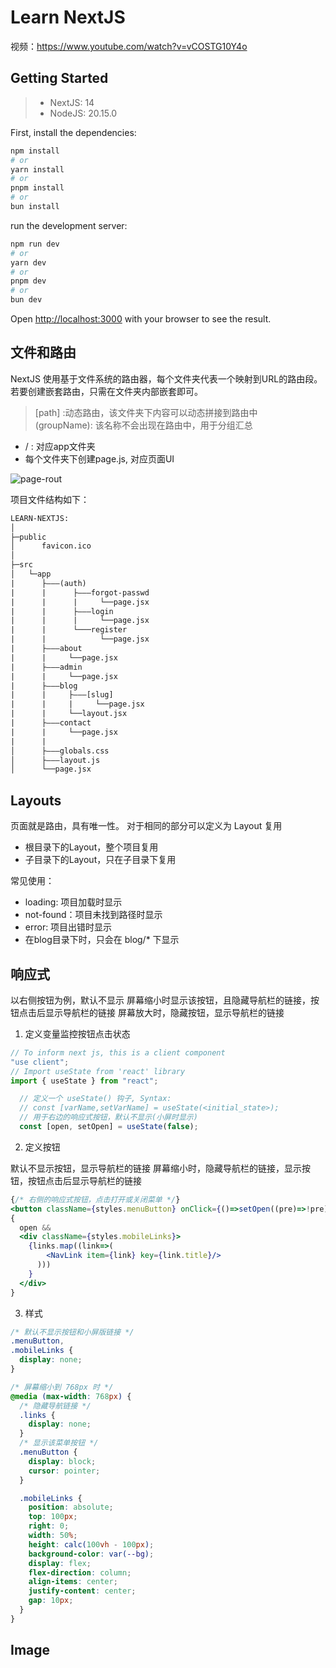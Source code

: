 # Learn NextJS

视频：https://www.youtube.com/watch?v=vCOSTG10Y4o

## Getting Started

>- NextJS: 14
>- NodeJS: 20.15.0

First, install the dependencies:

```bash
npm install
# or
yarn install
# or
pnpm install
# or
bun install
```

run the development server:

```bash
npm run dev
# or
yarn dev
# or
pnpm dev
# or
bun dev
```

Open [http://localhost:3000](http://localhost:3000) with your browser to see the result.

## 文件和路由

NextJS 使用基于文件系统的路由器，每个文件夹代表一个映射到URL的路由段。
若要创建嵌套路由，只需在文件夹内部嵌套即可。

>\[path\] :动态路由，该文件夹下内容可以动态拼接到路由中 </br>
> (groupName): 该名称不会出现在路由中，用于分组汇总 </br>

- / : 对应app文件夹
- 每个文件夹下创建page.js, 对应页面UI

![page-rout](https://image.fu-jw.com/img/2024/06/26/667bf0fa833e6.webp)

项目文件结构如下：

```txt
LEARN-NEXTJS:
│              
├─public
│      favicon.ico
│      
├─src
│   └─app
|      ├———(auth)
|      |      ├———forgot-passwd
|      |      |     └──page.jsx
|      |      ├———login
|      |      |     └──page.jsx
|      |      └───register
|      |            └──page.jsx
|      ├———about
|      |     └──page.jsx
|      ├———admin
|      |     └──page.jsx
|      ├———blog
|      |     ├———[slug]
|      |     |     └──page.jsx
|      |     └──layout.jsx
|      ├———contact
|      |     └──page.jsx
|      |
│      ├———globals.css
│      ├———layout.js
│      └──page.jsx

```

## Layouts

页面就是路由，具有唯一性。
对于相同的部分可以定义为 Layout 复用

- 根目录下的Layout，整个项目复用
- 子目录下的Layout，只在子目录下复用

常见使用：

- loading: 项目加载时显示
- not-found：项目未找到路径时显示
- error: 项目出错时显示
- 在blog目录下时，只会在 blog/* 下显示

## 响应式

以右侧按钮为例，默认不显示
屏幕缩小时显示该按钮，且隐藏导航栏的链接，按钮点击后显示导航栏的链接
屏幕放大时，隐藏按钮，显示导航栏的链接

1. 定义变量监控按钮点击状态

```jsx
// To inform next js, this is a client component 
"use client"; 
// Import useState from 'react' library 
import { useState } from "react"; 

  // 定义一个 useState() 钩子, Syntax:
  // const [varName,setVarName] = useState(<initial_state>);
  // 用于右边的响应式按钮，默认不显示(小屏时显示)
  const [open, setOpen] = useState(false);
```

2. 定义按钮

默认不显示按钮，显示导航栏的链接
屏幕缩小时，隐藏导航栏的链接，显示按钮，按钮点击后显示导航栏的链接

```jsx
{/* 右侧的响应式按钮，点击打开或关闭菜单 */}
<button className={styles.menuButton} onClick={()=>setOpen((pre)=>!pre)}>Menu</button>
{
  open && 
  <div className={styles.mobileLinks}>
    {links.map((link=>(
        <NavLink item={link} key={link.title}/>
      )))
    }
  </div>
}
```

3. 样式

```css
/* 默认不显示按钮和小屏版链接 */
.menuButton,
.mobileLinks {
  display: none;
}

/* 屏幕缩小到 768px 时 */
@media (max-width: 768px) {
  /* 隐藏导航链接 */
  .links {
    display: none;
  }
  /* 显示该菜单按钮 */
  .menuButton {
    display: block;
    cursor: pointer;
  }

  .mobileLinks {
    position: absolute;
    top: 100px;
    right: 0;
    width: 50%;
    height: calc(100vh - 100px);
    background-color: var(--bg);
    display: flex;
    flex-direction: column;
    align-items: center;
    justify-content: center;
    gap: 10px;
  }
}
```

## Image

